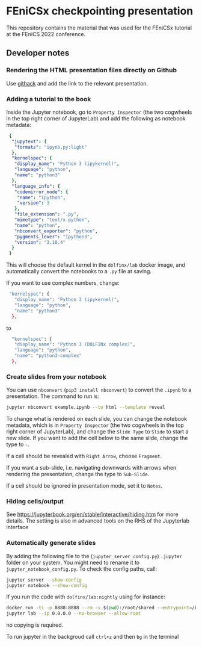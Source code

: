 # FEniCSx checkpointing presentation

This repository contains the material that was used for the FEniCSx tutorial at the FEniCS 2022 conference.

## Developer notes

### Rendering the HTML presentation files directly on Github
Use [githack](https://raw.githack.com/) and add the link to the relevant presentation.


### Adding a tutorial to the book


Inside the Jupyter notebook, go to `Property Inspector` (the two cogwheels in the top right corner of JupyterLab)
and add the following as notebook metadata:
```yml
 {
  "jupytext": {
   "formats": "ipynb,py:light"
  },
  "kernelspec": {
   "display_name": "Python 3 (ipykernel)",
   "language": "python",
   "name": "python3"
  },
  "language_info": {
   "codemirror_mode": {
    "name": "ipython",
    "version": 3
   },
   "file_extension": ".py",
   "mimetype": "text/x-python",
   "name": "python",
   "nbconvert_exporter": "python",
   "pygments_lexer": "ipython3",
   "version": "3.10.4"
  }
 }
```

This will choose the default kernel in the `dolfinx/lab` docker image, and automatically convert the notebooks to a `.py` file at saving.

If you want to use complex numbers, change:
```bash
 "kernelspec": {
   "display_name": "Python 3 (ipykernel)",
   "language": "python",
   "name": "python3"
  },
```
to
```bash
  "kernelspec": {
   "display_name": "Python 3 (DOLFINx complex)",
   "language": "python",
   "name": "python3-complex"
  },
```


### Create slides from your notebook

You can use `nbconvert` (`pip3 install nbconvert`) to convert the `.ipynb` to a presentation.
The command to run is:
```bash
jupyter nbconvert example.ipynb --to html --template reveal
```

To change what is rendered on each slide, you can change the notebook metadata,
which is in `Property Inspector` (the two cogwheels in the top right corner of JupyterLab), and change the `Slide Type` to `Slide` to start a new slide. If you want to add the cell below to the same slide, change the type to `-`.

If a cell should be revealed with `Right Arrow`, choose `Fragment`.

If you want a sub-slide, i.e. navigating downwards with arrows when rendering the presentation, change the type to `Sub-Slide`.

If a cell should be ignored in presentation mode, set it to `Notes`.

### Hiding cells/output
See https://jupyterbook.org/en/stable/interactive/hiding.htm for more details. The setting is also in advanced tools on the RHS of the Jupyterlab interface

### Automatically generate slides
By adding the following file to the (`jupyter_server_config.py`) `.jupyter` folder on your system. 
You might need to rename it to `jupyter_notebook_config.py`.
To check the config paths, call:
```bash
jupyter server --show-config
jupyter notebook --show-config
```

If you run the code with `dolfinx/lab:nightly` using for instance:
```bash
docker run -ti -p 8888:8888 --rm -v $(pwd):/root/shared --entrypoint=/bin/bash -w /root/shared dolfinx/lab:nightly
jupyter lab --ip 0.0.0.0 --no-browser --allow-root
```
no copying is required.

To run jupyter in the backgroud call `ctrl+z` and then `bg` in the terminal